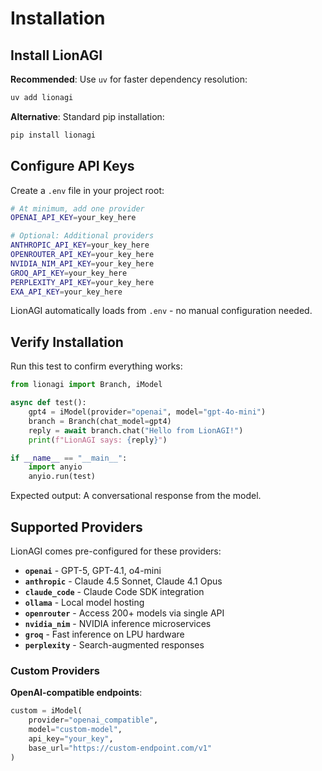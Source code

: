 # Installation

## Install LionAGI

**Recommended**: Use `uv` for faster dependency resolution:
```bash
uv add lionagi
```

**Alternative**: Standard pip installation:
```bash
pip install lionagi
```

## Configure API Keys

Create a `.env` file in your project root:

```bash
# At minimum, add one provider
OPENAI_API_KEY=your_key_here

# Optional: Additional providers
ANTHROPIC_API_KEY=your_key_here
OPENROUTER_API_KEY=your_key_here
NVIDIA_NIM_API_KEY=your_key_here
GROQ_API_KEY=your_key_here
PERPLEXITY_API_KEY=your_key_here
EXA_API_KEY=your_key_here
```

LionAGI automatically loads from `.env` - no manual configuration needed.

## Verify Installation

Run this test to confirm everything works:

```python
from lionagi import Branch, iModel

async def test():
    gpt4 = iModel(provider="openai", model="gpt-4o-mini")
    branch = Branch(chat_model=gpt4)
    reply = await branch.chat("Hello from LionAGI!")
    print(f"LionAGI says: {reply}")

if __name__ == "__main__":
    import anyio
    anyio.run(test)
```

Expected output: A conversational response from the model.

## Supported Providers

LionAGI comes pre-configured for these providers:

- **`openai`** - GPT-5, GPT-4.1, o4-mini
- **`anthropic`** - Claude 4.5 Sonnet, Claude 4.1 Opus
- **`claude_code`** - Claude Code SDK integration
- **`ollama`** - Local model hosting
- **`openrouter`** - Access 200+ models via single API
- **`nvidia_nim`** - NVIDIA inference microservices
- **`groq`** - Fast inference on LPU hardware
- **`perplexity`** - Search-augmented responses

### Custom Providers

**OpenAI-compatible endpoints**:
```python
custom = iModel(
    provider="openai_compatible",
    model="custom-model",
    api_key="your_key",
    base_url="https://custom-endpoint.com/v1"
)
```
